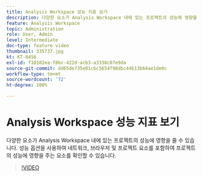 ```yaml
---
title: Analysis Workspace 성능 지표 보기
description: 다양한 요소가 Analysis Workspace 내에 있는 프로젝트의 성능에 영향을 줄 수 있습니다. 성능 옵션을 사용하여 네트워크, 브라우저 및 프로젝트 요소를 포함하여 프로젝트의 성능에 영향을 주는 요소를 확인할 수 있습니다.
feature: Analysis Workspace
topic: Administration
role: User, Admin
level: Intermediate
doc-type: feature video
thumbnail: 335737.jpg
kt: KT-8456
exl-id: f10102ea-f8bc-422d-acb3-a3338c07e9da
source-git-commit: dd65de735e01c6c5654f98dbc44b13b64ae1de0c
workflow-type: tm+mt
source-wordcount: '72'
ht-degree: 100%

---
```


# Analysis Workspace 성능 지표 보기

다양한 요소가 Analysis Workspace 내에 있는 프로젝트의 성능에 영향을 줄 수 있습니다. 성능 옵션을 사용하여 네트워크, 브라우저 및 프로젝트 요소를 포함하여 프로젝트의 성능에 영향을 주는 요소를 확인할 수 있습니다.


>[!VIDEO](https://video.tv.adobe.com/v/335737/?quality=12&learn=on)
